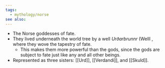 ```yaml
---
tags:
  - mythology/norse
see also:
---
```

- The Norse goddesses of fate. 
- They lived underneath the world tree by a well _Urðarbrunnr_ (Welll , where they wove the tapestry of fate.
	- This makes them more powerful than the gods, since the gods are subject to fate just like any and all other beings.
- Represented as three sisters: [[Urd]], [[Verdandi]], and [[Skuld]]. 